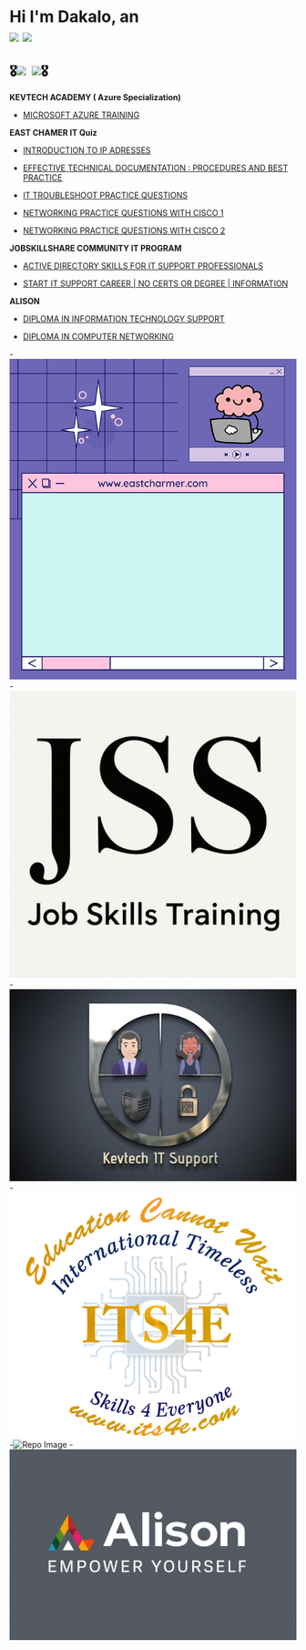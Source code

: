 <h1>Hi I'm Dakalo, an <br/><a href="https://github.com/Dakalo-Ndonde15/"><img src="https://img.shields.io/badge/-IT_SUPPORT_SPECIALIST-blue?style=for-the-badge"></a>
<a href="https://www.youtube.com/@dakalondonde"><img src="https://img.shields.io/badge/-YOUTUBER-red?style=for-the-badge&logo=youtube&logoSize=auto&color=%23E10600"></a>

<h2>🎖<a href="https://github.com/Dakalo-Ndonde15/CERTIFICATES/tree/main/Coursera%20Project%20Network"><img src="https://img.shields.io/badge/-HOME_LABS-gold?style=for-the-badge"></a>&nbsp;&nbsp;<a href="https://github.com/Dakalo-Ndonde15/CERTIFICATES/tree/main/Professional-Certificates"><img src="https://img.shields.io/badge/-CREDENTIALS-magenta?style=for-the-badge"></a>🎖</h2>

<b>KEVTECH ACADEMY ( Azure Specialization) </b>
  - [MICROSOFT AZURE TRAINING](https://www.kevtechitsupport.com/products/microsoft-azure-training)
   
<b>EAST CHAMER IT Quiz</b>
  - [INTRODUCTION TO IP ADRESSES](https://www.eastcharmer.com/participant-page/f00375de-4df3-4498-b1d2-e531b5b94d4a?programId=f00375de-4df3-4498-b1d2-e531b5b94d4a&participantId=0e76aa9a-750a-450d-aeb8-cc57cb529872)
 
 - [EFFECTIVE TECHNICAL DOCUMENTATION : PROCEDURES AND BEST PRACTICE  ](https://www.eastcharmer.com/participant-page/22b1c150-40a6-45c0-a7d4-5c17044b0e4c?programId=22b1c150-40a6-45c0-a7d4-5c17044b0e4c&participantId=3e54e5e8-6825-40c8-b36c-81ec1b442fd7)

  - [IT TROUBLESHOOT PRACTICE QUESTIONS ](https://www.eastcharmer.com/participant-page/2cd041a0-886e-4664-8da3-adb61ef067ec)
   
  - [NETWORKING PRACTICE QUESTIONS WITH CISCO 1](https://www.eastcharmer.com/participant-page/ee97e7f9-5b83-475c-8f31-f83660a3ccee?programId=ee97e7f9-5b83-475c-8f31-f83660a3ccee&participantId=f94feb6d-0017-4bd1-84e0-16f9ce60b1d1)

  - [NETWORKING PRACTICE QUESTIONS WITH CISCO 2](https://www.eastcharmer.com/participant-page/bdb89d5d-ec3f-4af4-8e1b-5af950000301)

<b>JOBSKILLSHARE COMMUNITY IT PROGRAM</b>
  - [ACTIVE DIRECTORY SKILLS FOR IT SUPPORT PROFESSIONALS](
https://www.udemy.com/share/106kSE3@6LJBsF_QxFE4dxCjX_24T9uMYjzodhUC_xfjFrGnXiZOtT-KIKg5Hcelit27qn5crw==/)

 - [START IT SUPPORT CAREER | NO CERTS OR DEGREE | INFORMATION](https://www.udemy.com/share/106Ae43@PysRzj1dzeQ90E6zejAkk7z2CPqt5-lQNkLN2BODUZF6965URzF_Rrj5Ef2kI1yrLw==/)

<b>ALISON</b>
  - [DIPLOMA IN INFORMATION TECHNOLOGY SUPPORT](https://alison.com/course/diploma-in-information-technology-support)

- [DIPLOMA IN COMPUTER NETWORKING](https://alison.com/topic/learn/72307/diploma-in-computer-networking-first-assessment)


-![Repo Image](https://github.com/Dakalo-Ndonde15/CERTIFICATES/blob/main/Professional-Certificates/EAST%20CHAMER.png)
-![Repo Image](https://github.com/Dakalo-Ndonde15/CERTIFICATES/blob/main/Professional-Certificates/JOBSKILLSHARE%20COMUNITY%20.webp)
-![Repo Image](https://github.com/Dakalo-Ndonde15/CERTIFICATES/blob/main/Professional-Certificates/KevTech%20Academy.jpg)
-![Repo Image](https://github.com/Dakalo-Ndonde15/CERTIFICATES/blob/main/Professional-Certificates/ITS4E.png)
-![Repo Image](https://github.com/Dakalo-Ndonde15/CERTIFICATES/blob/main/Professional-Certificates/coursera-projectnetwork-purplesquare.png)
-![Repo Image](https://github.com/Dakalo-Ndonde15/CERTIFICATES/blob/main/Professional-Certificates/Alison.png)

